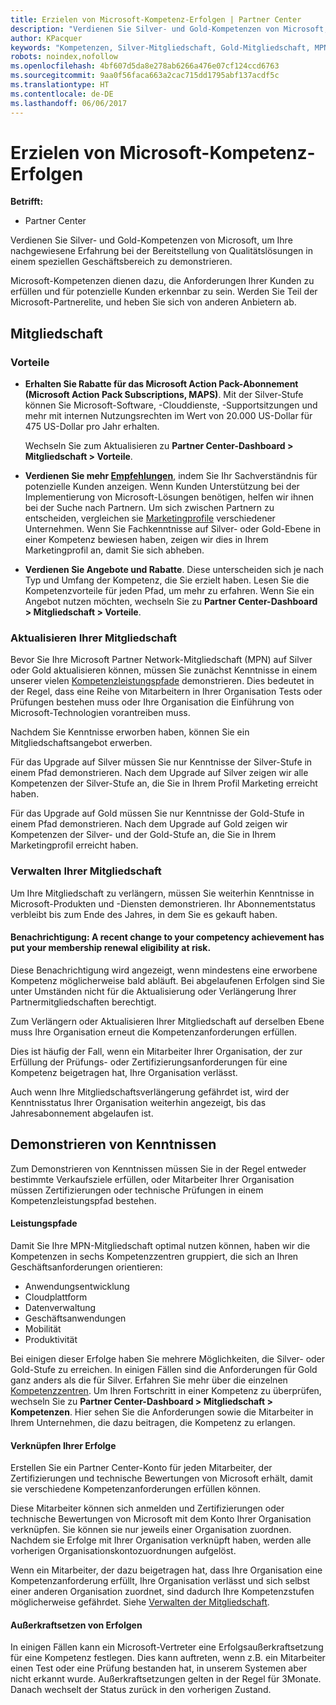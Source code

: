 ```yaml
---
title: Erzielen von Microsoft-Kompetenz-Erfolgen | Partner Center
description: "Verdienen Sie Silver- und Gold-Kompetenzen von Microsoft, um Ihre nachgewiesene Erfahrung bei der Bereitstellung von Qualitätslösungen in einem speziellen Geschäftsbereich zu demonstrieren."
author: KPacquer
keywords: "Kompetenzen, Silver-Mitgliedschaft, Gold-Mitgliedschaft, MPN, MAPS, Sachverständnis"
robots: noindex,nofollow
ms.openlocfilehash: 4bf607d5da8e278ab6266a476e07cf124ccd6763
ms.sourcegitcommit: 9aa0f56faca663a2cac715dd1795abf137acdf5c
ms.translationtype: HT
ms.contentlocale: de-DE
ms.lasthandoff: 06/06/2017
---
```

# <a name="earning-microsoft-competency-achievements"></a>Erzielen von Microsoft-Kompetenz-Erfolgen

**Betrifft:**

-  Partner Center

Verdienen Sie Silver- und Gold-Kompetenzen von Microsoft, um Ihre nachgewiesene Erfahrung bei der Bereitstellung von Qualitätslösungen in einem speziellen Geschäftsbereich zu demonstrieren. 

Microsoft-Kompetenzen dienen dazu, die Anforderungen Ihrer Kunden zu erfüllen und für potenzielle Kunden erkennbar zu sein. Werden Sie Teil der Microsoft-Partnerelite, und heben Sie sich von anderen Anbietern ab.

## <a name="membership"></a>Mitgliedschaft

### <a name="benefits"></a>Vorteile
*  **Erhalten Sie Rabatte für das Microsoft Action Pack-Abonnement (Microsoft Action Pack Subscriptions, MAPS)**. Mit der Silver-Stufe können Sie Microsoft-Software, -Clouddienste, -Supportsitzungen und mehr mit internen Nutzungsrechten im Wert von 20.000 US-Dollar für 475 US-Dollar pro Jahr erhalten.

   Wechseln Sie zum Aktualisieren zu **Partner Center-Dashboard > Mitgliedschaft > Vorteile**.

*  **Verdienen Sie mehr [Empfehlungen](referrals.md)**, indem Sie Ihr Sachverständnis für potenzielle Kunden anzeigen. Wenn Kunden Unterstützung bei der Implementierung von Microsoft-Lösungen benötigen, helfen wir ihnen bei der Suche nach Partnern. Um sich zwischen Partnern zu entscheiden, vergleichen sie [Marketingprofile](create-a-marketing-profile.md) verschiedener Unternehmen. Wenn Sie Fachkenntnisse auf Silver- oder Gold-Ebene in einer Kompetenz bewiesen haben, zeigen wir dies in Ihrem Marketingprofil an, damit Sie sich abheben.

*  **Verdienen Sie Angebote und Rabatte**. Diese unterscheiden sich je nach Typ und Umfang der Kompetenz, die Sie erzielt haben. Lesen Sie die Kompetenzvorteile für jeden Pfad, um mehr zu erfahren. Wenn Sie ein Angebot nutzen möchten, wechseln Sie zu **Partner Center-Dashboard > Mitgliedschaft > Vorteile**.

### <a name="upgrading-your-membership"></a>Aktualisieren Ihrer Mitgliedschaft

Bevor Sie Ihre Microsoft Partner Network-Mitgliedschaft (MPN) auf Silver oder Gold aktualisieren können, müssen Sie zunächst Kenntnisse in einem unserer vielen [Kompetenzleistungspfade](#attainment_paths) demonstrieren. Dies bedeutet in der Regel, dass eine Reihe von Mitarbeitern in Ihrer Organisation Tests oder Prüfungen bestehen muss oder Ihre Organisation die Einführung von Microsoft-Technologien vorantreiben muss. 

Nachdem Sie Kenntnisse erworben haben, können Sie ein Mitgliedschaftsangebot erwerben.

Für das Upgrade auf Silver müssen Sie nur Kenntnisse der Silver-Stufe in einem Pfad demonstrieren. Nach dem Upgrade auf Silver zeigen wir alle Kompetenzen der Silver-Stufe an, die Sie in Ihrem Profil Marketing erreicht haben. 

Für das Upgrade auf Gold müssen Sie nur Kenntnisse der Gold-Stufe in einem Pfad demonstrieren. Nach dem Upgrade auf Gold zeigen wir Kompetenzen der Silver- und der Gold-Stufe an, die Sie in Ihrem Marketingprofil erreicht haben. 

### <a href="" id="maintaining_membership"></a>Verwalten Ihrer Mitgliedschaft

Um Ihre Mitgliedschaft zu verlängern, müssen Sie weiterhin Kenntnisse in Microsoft-Produkten und -Diensten demonstrieren. Ihr Abonnementstatus verbleibt bis zum Ende des Jahres, in dem Sie es gekauft haben.

#### <a name="notification-a-recent-change-to-your-competency-achievement-has-put-your-membership-renewal-eligibility-at-risk"></a>Benachrichtigung: A recent change to your competency achievement has put your membership renewal eligibility at risk.

Diese Benachrichtigung wird angezeigt, wenn mindestens eine erworbene Kompetenz möglicherweise bald abläuft. Bei abgelaufenen Erfolgen sind Sie unter Umständen nicht für die Aktualisierung oder Verlängerung Ihrer Partnermitgliedschaften berechtigt. 

Zum Verlängern oder Aktualisieren Ihrer Mitgliedschaft auf derselben Ebene muss Ihre Organisation erneut die Kompetenzanforderungen erfüllen.

Dies ist häufig der Fall, wenn ein Mitarbeiter Ihrer Organisation, der zur Erfüllung der Prüfungs- oder Zertifizierungsanforderungen für eine Kompetenz beigetragen hat, Ihre Organisation verlässt. 

Auch wenn Ihre Mitgliedschaftsverlängerung gefährdet ist, wird der Kenntnisstatus Ihrer Organisation weiterhin angezeigt, bis das Jahresabonnement abgelaufen ist.


## <a name="demonstrating-proficiency"></a>Demonstrieren von Kenntnissen

Zum Demonstrieren von Kenntnissen müssen Sie in der Regel entweder bestimmte Verkaufsziele erfüllen, oder Mitarbeiter Ihrer Organisation müssen Zertifizierungen oder technische Prüfungen in einem Kompetenzleistungspfad bestehen.

#### <a href="" id="attainment_paths"></a>Leistungspfade

Damit Sie Ihre MPN-Mitgliedschaft optimal nutzen können, haben wir die Kompetenzen in sechs Kompetenzzentren gruppiert, die sich an Ihren Geschäftsanforderungen orientieren:

*  Anwendungsentwicklung
*  Cloudplattform
*  Datenverwaltung
*  Geschäftsanwendungen
*  Mobilität
*  Produktivität

Bei einigen dieser Erfolge haben Sie mehrere Möglichkeiten, die Silver- oder Gold-Stufe zu erreichen. In einigen Fällen sind die Anforderungen für Gold ganz anders als die für Silver.
Erfahren Sie mehr über die einzelnen [Kompetenzzentren](https://partner.microsoft.com/membership/competencies). Um Ihren Fortschritt in einer Kompetenz zu überprüfen, wechseln Sie zu **Partner Center-Dashboard > Mitgliedschaft > Kompetenzen**. Hier sehen Sie die Anforderungen sowie die Mitarbeiter in Ihrem Unternehmen, die dazu beitragen, die Kompetenz zu erlangen.

#### <a href="" id="associating_achievements"></a>Verknüpfen Ihrer Erfolge

Erstellen Sie ein Partner Center-Konto für jeden Mitarbeiter, der Zertifizierungen und technische Bewertungen von Microsoft erhält, damit sie verschiedene Kompetenzanforderungen erfüllen können.

Diese Mitarbeiter können sich anmelden und Zertifizierungen oder technische Bewertungen von Microsoft mit dem Konto Ihrer Organisation verknüpfen. Sie können sie nur jeweils einer Organisation zuordnen. Nachdem sie Erfolge mit Ihrer Organisation verknüpft haben, werden alle vorherigen Organisationskontozuordnungen aufgelöst.

Wenn ein Mitarbeiter, der dazu beigetragen hat, dass Ihre Organisation eine Kompetenzanforderung erfüllt, Ihre Organisation verlässt und sich selbst einer anderen Organisation zuordnet, sind dadurch Ihre Kompetenzstufen möglicherweise gefährdet. Siehe [Verwalten der Mitgliedschaft](#maintaining_membership).

#### <a href="" id="#achievement_override"></a>Außerkraftsetzen von Erfolgen

In einigen Fällen kann ein Microsoft-Vertreter eine Erfolgsaußerkraftsetzung für eine Kompetenz festlegen. Dies kann auftreten, wenn z.B. ein Mitarbeiter einen Test oder eine Prüfung bestanden hat, in unserem Systemen aber nicht erkannt wurde. Außerkraftsetzungen gelten in der Regel für 3Monate. Danach wechselt der Status zurück in den vorherigen Zustand. 

